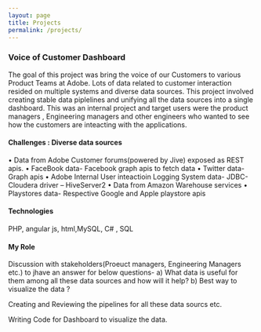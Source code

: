 ```yaml
---
layout: page
title: Projects
permalink: /projects/
---
```


 ### Voice of Customer Dashboard 

The goal of this project was bring the voice of our Customers to various Product Teams at Adobe. Lots of data related to customer interaction resided on multiple systems and diverse data sources. This project involved creating stable data piplelines and unifying all the data sources into a single dashboard. This was an internal project and target users were the product managers , Engineering managers and other engineers who wanted to see how the customers are inteacting  with the applications.

#### Challenges : Diverse data sources 
•	Data from Adobe Customer forums(powered by Jive) exposed as REST apis.
•	FaceBook data- Facebook graph apis to fetch data
•	Twitter data- Graph apis
•	Adobe Internal User inteactioin Logging System data-  JDBC-Cloudera driver – HiveServer2 
•	Data from Amazon Warehouse services 
•	Playstores data- Respective Google and Apple playstore apis

#### Technologies 
PHP, angular js, html,MySQL, C# , SQL

#### My Role 

Discussion with stakeholders(Proeuct managers, Engineering Managers etc.) to jhave an answer for below questions-
	a) What data is useful for them among all these data sources and how will it help?
	b) Best way to visualize the data ?

Creating and Reviewing the pipelines for all these data sourcs etc.

Writing Code for Dashboard to visualize the data.
